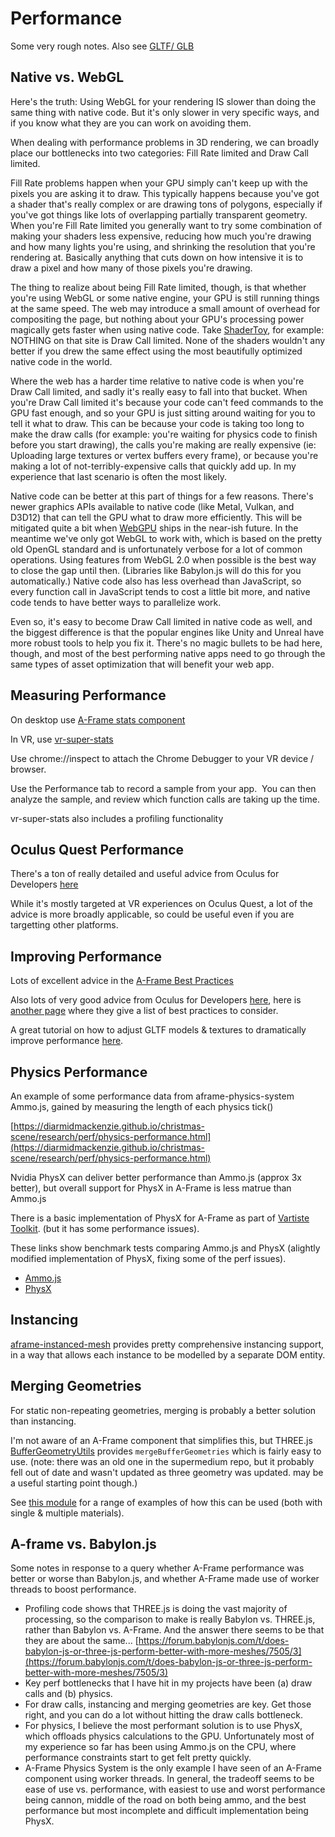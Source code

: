 # Performance

Some very rough notes. Also see [GLTF/ GLB](gltf.md)

## Native vs. WebGL

Here's the truth: Using WebGL for your rendering IS slower than doing the same thing with native code. But it's only slower in very specific ways, and if you know what they are you can work on avoiding them.

When dealing with performance problems in 3D rendering, we can broadly place our bottlenecks into two categories: Fill Rate limited and Draw Call limited.

Fill Rate problems happen when your GPU simply can't keep up with the pixels you are asking it to draw. This typically happens because you've got a shader that's really complex or are drawing tons of polygons, especially if you've got things like lots of overlapping partially transparent geometry. When you're Fill Rate limited you generally want to try some combination of making your shaders less expensive, reducing how much you're drawing and how many lights you're using, and shrinking the resolution that you're rendering at. Basically anything that cuts down on how intensive it is to draw a pixel and how many of those pixels you're drawing.

The thing to realize about being Fill Rate limited, though, is that whether you're using WebGL or some native engine, your GPU is still running things at the same speed. The web may introduce a small amount of overhead for compositing the page, but nothing about your GPU's processing power magically gets faster when using native code. Take [ShaderToy](https://www.shadertoy.com), for example: NOTHING on that site is Draw Call limited. None of the shaders wouldn't any better if you drew the same effect using the most beautifully optimized native code in the world.

Where the web has a harder time relative to native code is when you're Draw Call limited, and sadly it's really easy to fall into that bucket. When you're Draw Call limited it's because your code can't feed commands to the GPU fast enough, and so your GPU is just sitting around waiting for you to tell it what to draw. This can be because your code is taking too long to make the draw calls (for example: you're waiting for physics code to finish before you start drawing), the calls you're making are really expensive (ie: Uploading large textures or vertex buffers every frame), or because you're making a lot of not-terribly-expensive calls that quickly add up. In my experience that last scenario is often the most likely.

Native code can be better at this part of things for a few reasons. There's newer graphics APIs available to native code (like Metal, Vulkan, and D3D12) that can tell the GPU what to draw more efficiently. This will be mitigated quite a bit when [WebGPU](https://gpuweb.github.io/gpuweb/) ships in the near-ish future. In the meantime we've only got WebGL to work with, which is based on the pretty old OpenGL standard and is unfortunately verbose for a lot of common operations. Using features from WebGL 2.0 when possible is the best way to close the gap until then. (Libraries like Babylon.js will do this for you automatically.) Native code also has less overhead than JavaScript, so every function call in JavaScript tends to cost a little bit more, and native code tends to have better ways to parallelize work.

Even so, it's easy to become Draw Call limited in native code as well, and the biggest difference is that the popular engines like Unity and Unreal have more robust tools to help you fix it. There's no magic bullets to be had here, though, and most of the best performing native apps need to go through the same types of asset optimization that will benefit your web app.

## Measuring Performance

On desktop use [A-Frame stats component](https://aframe.io/docs/master/components/stats.html)

In VR, use [vr-super-stats](https://github.com/kylebakerio/vr-super-stats)

Use chrome://inspect to attach the Chrome Debugger to your VR device / browser.

Use the Performance tab to record a sample from your app. &nbsp;You can then analyze the sample, and review which function calls are taking up the time.

vr-super-stats also includes a profiling functionality

## Oculus Quest Performance

There's a ton of really detailed and useful advice from Oculus for Developers [here](https://developer.oculus.com/documentation/web/webxr-perf/)

While it's mostly targeted at VR experiences on Oculus Quest, a lot of the advice is more broadly applicable, so could be useful even if you are targetting other platforms.

## Improving Performance

Lots of excellent advice in the [A-Frame Best Practices](https://aframe.io/docs/master/introduction/best-practices.html#performance)

Also lots of very good advice from Oculus for Developers [here](https://developer.oculus.com/documentation/web/webxr-perf/), here is [another page](https://developer.oculus.com/documentation/web/webxr-perf-bp/) where they give a list of best practices to consider.

A great tutorial on how to adjust GLTF models & textures to dramatically improve performance [here](https://toji.github.io/webxr-scene-optimization/).

## Physics Performance

An example of some performance data from aframe-physics-system Ammo.js, gained by measuring the length of each physics tick()

[https://diarmidmackenzie.github.io/christmas-scene/research/perf/physics-performance.html](https://diarmidmackenzie.github.io/christmas-scene/research/perf/physics-performance.html)

Nvidia PhysX can deliver better performance than Ammo.js (approx 3x better), but overall support for PhysX in A-Frame is less matrue than Ammo.js

There is a basic implementation of PhysX for A-Frame as part of [Vartiste Toolkit](https://www.npmjs.com/package/aframe-vartiste-toolkit). (but it has some performance issues).

These links show benchmark tests comparing Ammo.js and PhysX (alightly modified implementation of PhysX, fixing some of the perf issues).

- [Ammo.js](https://diarmidmackenzie.github.io/christmas-scene/research/physics-benchmarks/benchmark1-ammo.html)
- [PhysX](https://diarmidmackenzie.github.io/christmas-scene/research/physics-benchmarks/benchmark1-physx.html)

## Instancing

[aframe-instanced-mesh](https://www.npmjs.com/package/aframe-instanced-mesh) provides pretty comprehensive instancing support, in a way that allows each instance to be modelled by a separate DOM entity.

## Merging Geometries

For static non-repeating geometries, merging is probably a better solution than instancing.

I'm not aware of an A-Frame component that simplifies this, but THREE.js [BufferGeometryUtils](https://threejs.org/docs/#examples/en/utils/BufferGeometryUtils) provides `mergeBufferGeometries` which is fairly easy to use. (note: there was an old one in the supermedium repo, but it probably fell out of date and wasn't updated as three geometry was updated. may be a useful starting point though.)

See [this module](https://github.com/diarmidmackenzie/christmas-scene/blob/main/research/composite-objects/custom-geometries.js) for a range of examples of how this can be used (both with single & multiple materials).

## A-frame vs. Babylon.js

Some notes in response to a query whether A-Frame performance was better or worse than Babylon.js, and whether A-Frame made use of worker threads to boost performance.

- Profiling code shows that THREE.js is doing the vast majority of processing, so the comparison to make is really Babylon vs. THREE.js, rather than Babylon vs. A-Frame. And the answer there seems to be that they are about the same... [https://forum.babylonjs.com/t/does-babylon-js-or-three-js-perform-better-with-more-meshes/7505/3](https://forum.babylonjs.com/t/does-babylon-js-or-three-js-perform-better-with-more-meshes/7505/3)
- Key perf bottlenecks that I have hit in my projects have been (a) draw calls and (b) physics.
- For draw calls, instancing and merging geometries are key. Get those right, and you can do a lot without hitting the draw calls bottleneck.
- For physics, I believe the most performant solution is to use PhysX, which offloads physics calculations to the GPU. Unfortunately most of my experience so far has been using Ammo.js on the CPU, where performance constraints start to get felt pretty quickly.
- A-Frame Physics System is the only example I have seen of an A-Frame component using worker threads. In general, the tradeoff seems to be ease of use vs. performance, with easiest to use and worst performance being cannon, middle of the road on both being ammo, and the best performance but most incomplete and difficult implementation being PhysX.
